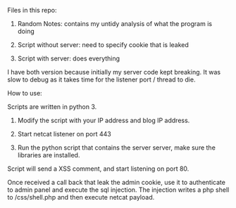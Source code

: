 Files in this repo:

1) Random Notes: contains my untidy analysis of what the program is doing

2) Script without server: need to specify cookie that is leaked

3) Script with server: does everything 

I have both version because initially my server code kept breaking. It was slow to debug as it takes time for the listener port / thread to die.

How to use:

Scripts are written in python 3.

1) Modify the script with your IP address and blog IP address.

2) Start netcat listener on port 443

3) Run the python script that contains the server server, make sure the libraries are installed. 

Script will send a XSS comment, and start listening on port 80. 

Once received a call back that leak the admin cookie, use it to authenticate to admin panel and execute the sql injection. 
The injection writes a php shell to /css/shell.php and then execute netcat payload.



